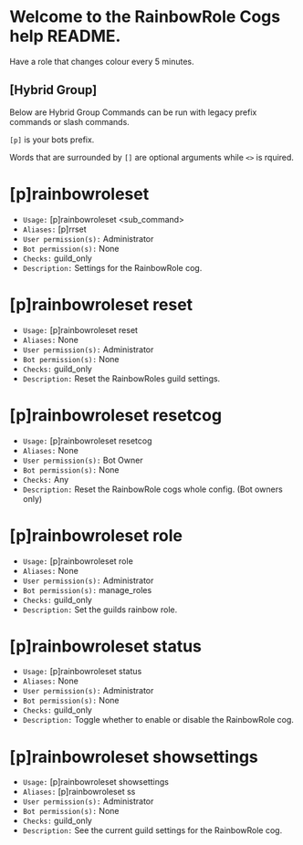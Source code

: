 # Welcome to the RainbowRole Cogs help README.

Have a role that changes colour every 5 minutes.

## [Hybrid Group]
Below are Hybrid Group Commands can be run with legacy prefix commands or slash commands.

`[p]` is your bots prefix.

Words that are surrounded by `[]` are optional arguments while `<>` is rquired.

# [p]rainbowroleset
 - `Usage:` [p]rainbowroleset <sub_command>
 - `Aliases:` [p]rrset
 - `User permission(s):` Administrator
 - `Bot permission(s):` None
 - `Checks:` guild_only
 - `Description:` Settings for the RainbowRole cog.

# [p]rainbowroleset reset
 - `Usage:` [p]rainbowroleset reset
 - `Aliases:` None
 - `User permission(s):` Administrator
 - `Bot permission(s):` None
 - `Checks:` guild_only
 - `Description:` Reset the RainbowRoles guild settings.

# [p]rainbowroleset resetcog
 - `Usage:` [p]rainbowroleset resetcog
 - `Aliases:` None
 - `User permission(s):` Bot Owner
 - `Bot permission(s):` None
 - `Checks:` Any
 - `Description:` Reset the RainbowRole cogs whole config. (Bot owners only)

# [p]rainbowroleset role
 - `Usage:` [p]rainbowroleset role
 - `Aliases:` None
 - `User permission(s):` Administrator
 - `Bot permission(s):` manage_roles
 - `Checks:` guild_only
 - `Description:` Set the guilds rainbow role.

# [p]rainbowroleset status
 - `Usage:` [p]rainbowroleset status
 - `Aliases:` None
 - `User permission(s):` Administrator
 - `Bot permission(s):` None
 - `Checks:` guild_only
 - `Description:` Toggle whether to enable or disable the RainbowRole cog.

# [p]rainbowroleset showsettings
 - `Usage:` [p]rainbowroleset showsettings
 - `Aliases:` [p]rainbowroleset ss
 - `User permission(s):` Administrator
 - `Bot permission(s):` None
 - `Checks:` guild_only
 - `Description:` See the current guild settings for the RainbowRole cog.